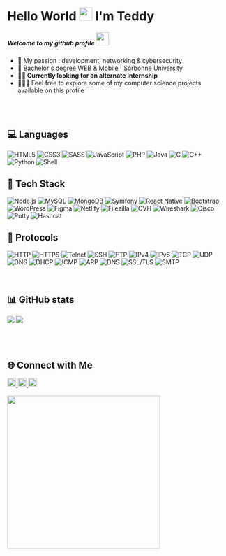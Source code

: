 <div id="header" align="left">
  <h1>Hello World <img src="https://media.giphy.com/media/hvRJCLFzcasrR4ia7z/giphy.gif" width="30px"/> I'm Teddy</h1>
  <!--<img src="https://komarev.com/ghpvc/?username=teddyfresnes&style=flat-square&color=blue" alt=""/>-->
  <h5>Welcome to my github profile <img src="https://media.giphy.com/media/WUlplcMpOCEmTGBtBW/giphy.gif" width="30"></h5>
  <ul>
    <li>📍 My passion : development, networking & cybersecurity</li>
    <li>🏫 Bachelor's degree WEB & Mobile | Sorbonne University</li>
    <li><strong>🕵🏻 Currently looking for an alternate internship</strong></li>
    <li>👨🏻‍💻 Feel free to explore some of my computer science projects available on this profile</li>
  </ul>
  <br /><br />
  <h2>💻 Languages</h2>
  <img src="https://img.shields.io/badge/HTML5-E34F26?style=for-the-badge&logo=html5&logoColor=white" alt="HTML5">
  <img src="https://img.shields.io/badge/CSS3-1572B6?style=for-the-badge&logo=css3&logoColor=white" alt="CSS3">
  <img src="https://img.shields.io/badge/SASS-CC6699?style=for-the-badge&logo=sass&logoColor=white" alt="SASS">
  <img src="https://img.shields.io/badge/JavaScript-F7DF1E?style=for-the-badge&logo=javascript&logoColor=black" alt="JavaScript">
  <img src="https://img.shields.io/badge/PHP-777BB4?style=for-the-badge&logo=php&logoColor=white" alt="PHP">
  <img src="https://img.shields.io/badge/Java-007396?style=for-the-badge&logo=java&logoColor=white" alt="Java">
  <img src="https://img.shields.io/badge/C-A8B9CC?style=for-the-badge&logo=c&logoColor=white" alt="C">
  <img src="https://img.shields.io/badge/C++-00599C?style=for-the-badge&logo=c%2B%2B&logoColor=white" alt="C++">
  <img src="https://img.shields.io/badge/Python-3776AB?style=for-the-badge&logo=python&logoColor=white" alt="Python">
  <img src="https://img.shields.io/badge/Shell-4EAA25?style=for-the-badge&logo=gnu-bash&logoColor=white" alt="Shell">
  <br />
  <h2>🧳 Tech Stack</h2>
  <img src="https://img.shields.io/badge/Node.js-339933?style=for-the-badge&logo=node.js&logoColor=white" alt="Node.js">
  <img src="https://img.shields.io/badge/MySQL-4479A1?style=for-the-badge&logo=mysql&logoColor=white" alt="MySQL">
  <img src="https://img.shields.io/badge/MongoDB-47A248?style=for-the-badge&logo=mongodb&logoColor=white" alt="MongoDB">
  <img src="https://img.shields.io/badge/Symfony-000000?style=for-the-badge&logo=symfony&logoColor=white" alt="Symfony">
  <img src="https://img.shields.io/badge/React_Native-61DAFB?style=for-the-badge&logo=react&logoColor=white" alt="React Native">
  <img src="https://img.shields.io/badge/Bootstrap-7952B3?style=for-the-badge&logo=bootstrap&logoColor=white" alt="Bootstrap">
  <img src="https://img.shields.io/badge/WordPress-21759B?style=for-the-badge&logo=WordPress&logoColor=white" alt="WordPress">
  <img src="https://img.shields.io/badge/Figma-F24E1E?style=for-the-badge&logo=figma&logoColor=white" alt="Figma">
  <img src="https://img.shields.io/badge/Netlify-00C7B7?style=for-the-badge&logo=netlify&logoColor=white" alt="Netlify">
  <img src="https://img.shields.io/badge/Filezilla-BF0000?style=for-the-badge&logo=filezilla&logoColor=white" alt="Filezilla">
  <img src="https://img.shields.io/badge/OVH-123F6D?style=for-the-badge&logo=ovh&logoColor=white" alt="OVH">
  <img src="https://img.shields.io/badge/Wireshark-1679A7?style=for-the-badge&logo=wireshark&logoColor=white" alt="Wireshark">
  <img src="https://img.shields.io/badge/Cisco-1BA0D7?style=for-the-badge&logo=cisco&logoColor=white" alt="Cisco">
  <img src="https://img.shields.io/badge/Putty-005CAB?style=for-the-badge" alt="Putty">
  <img src="https://img.shields.io/badge/Hashcat-3498DB?style=for-the-badge" alt="Hashcat">
  <br />
  <h2>📄 Protocols</h2>
  <img src="https://img.shields.io/badge/HTTP-002366?style=for-the-badge&logo=http&logoColor=white" alt="HTTP">
  <img src="https://img.shields.io/badge/HTTPS-002366?style=for-the-badge&logo=https&logoColor=white" alt="HTTPS">
  <img src="https://img.shields.io/badge/Telnet-002366?style=for-the-badge&logo=telnet&logoColor=white" alt="Telnet">
  <img src="https://img.shields.io/badge/SSH-002366?style=for-the-badge&logo=ssh&logoColor=white" alt="SSH">
  <img src="https://img.shields.io/badge/FTP-002366?style=for-the-badge&logo=ftp&logoColor=white" alt="FTP">
  <img src="https://img.shields.io/badge/IPv4-002366?style=for-the-badge&logo=ipv4&logoColor=white" alt="IPv4">
  <img src="https://img.shields.io/badge/IPv6-002366?style=for-the-badge&logo=ipv6&logoColor=white" alt="IPv6">
  <img src="https://img.shields.io/badge/TCP-002366?style=for-the-badge&logo=tcp&logoColor=white" alt="TCP">
  <img src="https://img.shields.io/badge/UDP-002366?style=for-the-badge&logo=udp&logoColor=white" alt="UDP">
  <img src="https://img.shields.io/badge/DNS-002366?style=for-the-badge&logo=dns&logoColor=white" alt="DNS">
  <img src="https://img.shields.io/badge/DHCP-002366?style=for-the-badge&logo=dhcp&logoColor=white" alt="DHCP">
  <img src="https://img.shields.io/badge/ICMP-002366?style=for-the-badge&logo=icmp&logoColor=white" alt="ICMP">
  <img src="https://img.shields.io/badge/ARP-002366?style=for-the-badge&logo=arp&logoColor=white" alt="ARP">
  <img src="https://img.shields.io/badge/DNS-002366?style=for-the-badge&logo=dns&logoColor=white" alt="DNS">
  <img src="https://img.shields.io/badge/SSL%2FTLS-002366?style=for-the-badge&logo=ssl&logoColor=white" alt="SSL/TLS">
  <img src="https://img.shields.io/badge/SMTP-002366?style=for-the-badge&logo=smtp&logoColor=white" alt="SMTP">
  <br /><br /><br />
  <h2>📊 GitHub stats</h2>
  <div>
    <img src="https://github-readme-streak-stats.herokuapp.com/?user=teddyfresnes&theme=react&hide_border=true"/>
    <!--<img src="https://github-readme-stats.vercel.app/api?username=teddyfresnes&theme=react&show_icons=true&hide_border=true&count_private=true"/>-->
    <img src="https://github-readme-stats.vercel.app/api/top-langs/?username=teddyfresnes&theme=react&show_icons=true&hide_border=true&layout=compact"/>
  </div>
  <br /><br /><br />
  <h2>🌐 Connect with Me</h2>
  <a href="https://www.linkedin.com/in/teddy-koehren-51041320b/" target="_blank">
    <img src="https://img.shields.io/badge/LinkedIn-0077B5?style=for-the-badge&logo=linkedin&logoColor=white" alt="LinkedIn" height="20"/>
  </a>
  <a href="https://github.com/teddyfresnes" target="_blank">
    <img src="https://img.shields.io/badge/GitHub-181717?style=for-the-badge&logo=github&logoColor=white" alt="GitHub" height="20"/>
  </a>
  <a href="https://www.root-me.org/teddyfresnes" target="_blank">
    <img src="https://img.shields.io/badge/RootMe-2C3E50?style=for-the-badge" alt="RootMe" height="20"/>
  </a>
  <br /><br />
  <img src="https://media.giphy.com/media/zOvBKUUEERdNm/giphy.gif" width="350"/>
</div>



